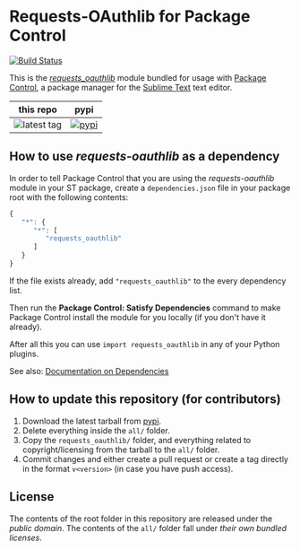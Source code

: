# Requests-OAuthlib for Package Control
[![Build Status](https://travis-ci.org/packagecontrol/requests-oauthlib.svg)](https://travis-ci.org/packagecontrol/requests-oauthlib)


This is the *[requests_oauthlib][]* module
bundled for usage with [Package Control][],
a package manager
for the [Sublime Text][] text editor.


this repo | pypi
---- | ----
![latest tag](https://img.shields.io/github/tag/packagecontrol/requests-oauthlib.svg) | [![pypi](https://img.shields.io/pypi/v/requests-oauthlib.svg)][pypi]


## How to use *requests-oauthlib* as a dependency

In order to tell Package Control
that you are using the *requests-oauthlib* module
in your ST package,
create a `dependencies.json` file
in your package root
with the following contents:

```js
{
   "*": {
      "*": [
         "requests_oauthlib"
      ]
   }
}
```

If the file exists already,
add `"requests_oauthlib"` to the every dependency list.

Then run the **Package Control: Satisfy Dependencies** command
to make Package Control
install the module for you locally
(if you don't have it already).

After all this
you can use `import requests_oauthlib`
in any of your Python plugins.

See also:
[Documentation on Dependencies](https://packagecontrol.io/docs/dependencies)


## How to update this repository (for contributors)

1. Download the latest tarball
   from [pypi][].
2. Delete everything inside the `all/` folder.
3. Copy the `requests_oauthlib/` folder,
   and everything related to copyright/licensing
   from the tarball
   to the `all/` folder.
4. Commit changes
   and either create a pull request
   or create a tag directly
   in the format `v<version>`
   (in case you have push access).


## License

The contents of the root folder
in this repository
are released
under the *public domain*.
The contents of the `all/` folder
fall under *their own bundled licenses*.


[requests_oauthlib]: https://requests-oauthlib.readthedocs.org/en/latest/
[Package Control]: http://packagecontrol.io/
[Sublime Text]: http://sublimetext.com/
[pypi]: https://pypi.python.org/pypi/requests_oauthlib
